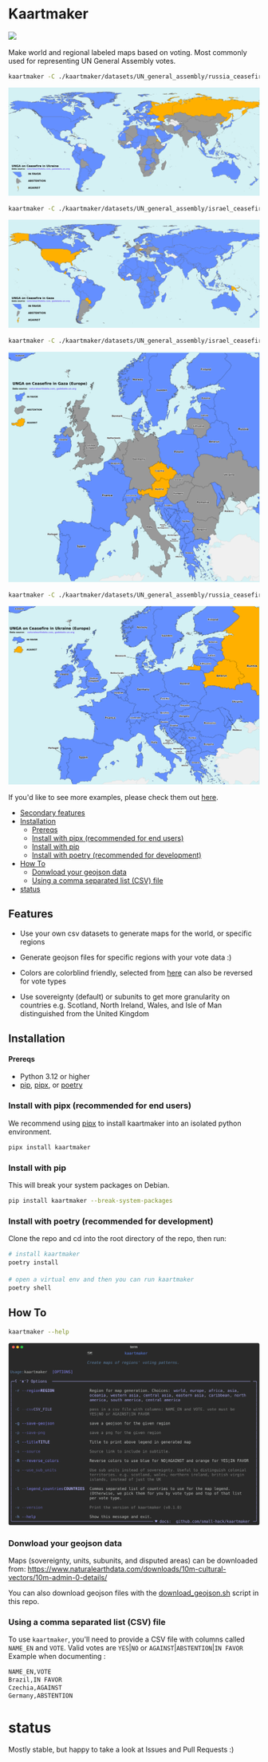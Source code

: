 # Kaartmaker
<a href="https://github.com/small-hack/kaartmaker/releases">
  <img src="https://img.shields.io/github/v/release/small-hack/kaartmaker?style=plastic&labelColor=484848&color=3CA324&logo=GitHub&logoColor=white">
</a>

Make world and regional labeled maps based on voting. Most commonly used for representing UN General Assembly votes.

```bash
kaartmaker -C ./kaartmaker/datasets/UN_general_assembly/russia_ceasefire/world_ukraine_votes.csv -t "UNGA vote on ceasefire in Ukraine" -s "gadebate.un.org"
```
![Map of world Ukraine votes](./examples/world_UNGA_on_Ceasefire_in_Ukraine.png)

```bash
kaartmaker -C ./kaartmaker/datasets/UN_general_assembly/israel_ceasefire/world_palestine_votes.csv -t "UNGA on Ceasefire in Gaza" -s "gadebate.un.org" -r world
```
![Map of world Gaza votes](./examples/world_UNGA_on_Ceasefire_in_Gaza.png)

```bash
kaartmaker -C ./kaartmaker/datasets/UN_general_assembly/israel_ceasefire/world_palestine_votes.csv -t "UNGA on Ceasefire in Gaza" -s "gadebate.un.org" -r europe
```
![Map of Europe Gaza votes](./examples/europe_UNGA_on_Ceasefire_in_Gaza.png)

```bash
kaartmaker -C ./kaartmaker/datasets/UN_general_assembly/russia_ceasefire/world_ukraine_votes.csv -t "UNGA vote on ceasefire in Ukraine" -s "gadebate.un.org" -r europe
```

![Map of Europe Ukraine votes](./examples/europe_UNGA_on_Ceasefire_in_Ukraine.png)

If you'd like to see more examples, please check them out [here](./examples/README.md).


* [Secondary features](#secondary-features)
* [Installation](#installation)
    * [Prereqs](#prereqs)
    * [Install with pipx (recommended for end users)](#install-with-pipx-recommended-for-end-users)
    * [Install with pip](#install-with-pip)
    * [Install with poetry (recommended for development)](#install-with-poetry-recommended-for-development)
* [How To](#how-to)
    * [Donwload your geojson data](#donwload-your-geojson-data)
    * [Using a comma separated list (CSV) file](#using-a-comma-separated-list-csv-file)
* [status](#status)


## Features

- Use your own csv datasets to generate maps for the world, or specific regions

- Generate geojson files for specific regions with your vote data :)

- Colors are colorblind friendly, selected from [here](https://davidmathlogic.com/colorblind) can also be reversed for vote types

- Use sovereignty (default) or subunits to get more granularity on countries e.g. Scotland, North Ireland, Wales, and Isle of Man distinguished from the United Kingdom


## Installation

#### Prereqs
- Python 3.12 or higher
- [pip], [pipx], or [poetry]

### Install with pipx (recommended for end users)

We recommend using [pipx] to install kaartmaker into an isolated python environment.

```bash
pipx install kaartmaker
```

### Install with pip
This will break your system packages on Debian.

```bash
pip install kaartmaker --break-system-packages
```

### Install with poetry (recommended for development)

Clone the repo and cd into the root directory of the repo, then run:

```bash
# install kaartmaker
poetry install

# open a virtual env and then you can run kaartmaker
poetry shell
```

## How To

```bash
kaartmaker --help
```
![SVG showing the full help text when you run kaartmaker --help](./examples/help_text.svg)


### Donwload your geojson data

Maps (sovereignty, units, subunits, and disputed areas) can be downloaded from:
https://www.naturalearthdata.com/downloads/10m-cultural-vectors/10m-admin-0-details/

You can also download geojson files with the [download_geojson.sh](./download_geojson.sh) script in this repo.


### Using a comma separated list (CSV) file

To use `kaartmaker`, you'll need to provide a CSV file with columns called `NAME_EN` and `VOTE`. Valid votes are `YES`|`NO` or `AGAINST`|`ABSTENTION`|`IN FAVOR` Example when documenting :

```csv
NAME_EN,VOTE
Brazil,IN FAVOR
Czechia,AGAINST
Germany,ABSTENTION
```


# status
Mostly stable, but happy to take a look at Issues and Pull Requests :)


<!--- ref links -->
[pipx]: https://github.com/pypa/pipx "pipx is a python installer that uses virtual environments"
[pip]: https://pip.pypa.io/en/stable/installation/ "default installer for python"
[poetry]: https://python-poetry.org/docs/#installation "development tool for python installations in virtual envs"
